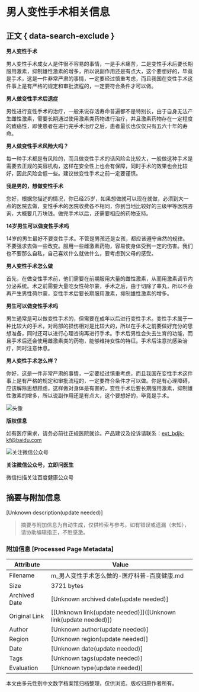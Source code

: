 # 男人变性手术相关信息

## 正文 { data-search-exclude }


**男人变性手术**

男人变性手术成女人是件很不容易的事情，一是手术痛苦，二是变性手术后要长期服用激素，抑制雄性激素的增多，所以说副作用还是有点大，这个要想好的，毕竟是手术，这是一件非常严肃的事情，一定要经过慎重考虑，而且我国在变性手术这件事上是有严格的规定和审批流程的，一定要符合条件才可以做。

**男人做变性手术后遗症**

男性进行变性手术的治疗，一般来说存活寿命普遍都不是特别长，由于自身无法产生雌性激素，需要长期通过使用激素类药物进行治疗，并且激素药物存在一定程度的致癌性，即使患者在进行完手术治疗之后，患者最长也仅仅只有五六十年的寿命。

**男人做变性手术风险大吗？**

每一种手术都是有风险的，而且做变性手术的话风险会比较大，一般做这种手术是需要去正规的美容机构，这样在安全性上也会有保障，同时手术的效果也会比较好，因此风险会低一些。建议做变性手术之前一定要谨慎。

**我是男的，想做变性手术**

您好，根据您描述的情况，你已经25岁，如果想做就可以现在就做，必须到大一点的医院去做，变性手术的医院收费各不相同，你到当地比较好的三级甲等医院咨询，大概要几万块钱。做完手术以后，还需要相应的药物支持。

**14岁男生可以做变性手术吗**

14岁的男生最好不要变性手术。不管是男孩还是女孩，都应该遵守自然的规律。不要强求去做一些改变。服用一些雌激素药物，容易使身体受到一定的伤害。我们也不要那么自私，自己喜欢什么就做什么，要考虑到父母的感受。

**男人变性手术怎么做**

首先，在做变性手术前，他们需要在前期服用大量的雌性激素，从而用激素调节内分泌系统。术之前需要大量吃女性荷尔蒙，手术之后，由于切除了睾丸，所以不会再产生男性荷尔蒙，变性手术后要长期服用激素，抑制雄性激素的增多。

**男生可以做变性手术吗**

男生通常是可以做变性手术的，但需要在成年以后进行变性手术。变性手术属于一种比较大的手术，对局部的损伤相对是比较大的，所以在手术之前要做好充分的思想准备，同时还可以进行心理咨询再进行手术。手术后男性会失去生育的功能，而且手术后还会使用雌激素类的药物，能够维持女性的特征。手术后注意抗感染治疗，同时注意休息。

**男人变性手术怎么样？**

你好，这是一件非常严肃的事情，一定要经过慎重考虑，而且我国在变性手术这件事上是有严格的规定和审批流程的，一定要符合条件才可以做。你是有心理障碍，应该解除思想顾虑，这样做对身体是有害的，变性手术后要长期服用激素，抑制雄性激素的增多，所以说副作用还是有点大，这个要想好的，毕竟是手术。

![头像](https://selfpage-gips.cdn.bcebos.com/3ed1c84258e2d4e4eb0fcb34345463b9.png@!img_w144_h144)

**版权信息**

如有医疗需求，请务必前往正规医院就诊。产品建议及投诉请联系：ext_bdjk-kf@baidu.com

![关注微信公众号](https://med-fe.cdn.bcebos.com/selfhome/pc/triage_qrcode.png?x-bce-process=image/auto-orient,o_1/resize,w_1242,limit_1/quality,Q_86/format,f_auto) 

**关注微信公众号，立即问医生**

微信扫描关注百度健康公众号
<!-- tcd_original_link https://m.baidu.com/bh/m/detail/qr_5944995712993844662 -->


## 摘要与附加信息

<!-- tcd_abstract -->
[Unknown description(update needed)]
<!-- tcd_abstract_end -->

> 摘要与附加信息为自动生成，仅供检索与参考。如有错误或遗漏（未知），请协助编辑指正，不胜感激。

### 附加信息 [Processed Page Metadata]

| Attribute       | Value                                  |
|-----------------|----------------------------------------|
| Filename        | m_男人变性手术怎么做的-医疗科普-百度健康.md                             |
| Size            | 3721 bytes                           |
| Archived Date   | [Unknown archived date(update needed)]                             |
| Original Link   | [[Unknown link(update needed)]]([Unknown link(update needed)])                       |
| Author          | [Unknown author(update needed)]                               |
| Region          | [Unknown region(update needed)]                               |
| Date            | [Unknown date(update needed)]                                 |
| Tags            | [Unknown tags(update needed)]                                 |
| Evaluation            | [Unknown type(update needed)]                                 |
<!-- tcd_table_end -->

本文由多元性别中文数字档案馆归档整理，仅供浏览。版权归原作者所有。
